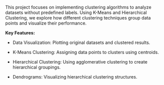 This project focuses on implementing clustering algorithms to analyze datasets without predefined labels. Using K-Means and Hierarchical Clustering, we explore how different clustering techniques group data points and visualize their performance.

**Key Features:**


* Data Visualization: Plotting original datasets and clustered results.

* K-Means Clustering: Assigning data points to clusters using centroids.

* Hierarchical Clustering: Using agglomerative clustering to create hierarchical groupings.

* Dendrograms: Visualizing hierarchical clustering structures.

